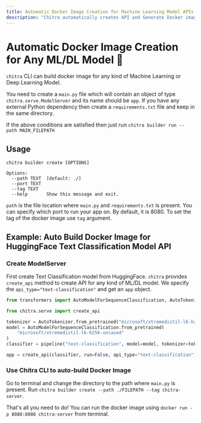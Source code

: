 ```yaml
---
title: Automatic Docker Image Creation for Machine Learning Model APIs
description: "Chitra automatically creates API and Generate Docker image for deployment."
---
```


# Automatic Docker Image Creation for Any ML/DL Model 🐳

`chitra` CLI can build docker image for any kind of Machine Learning or Deep Learning Model.

You need to create a `main.py` file which will contain an object of type `chitra.serve.ModelServer` and
its name should be `app`.
If you have any external Python dependency then create a `requirements.txt` file and keep in the same directory.

If the above conditions are satisfied then just run `chitra builder run --path MAIN_FILEPATH`


## Usage

```
chitra builder create [OPTIONS]

Options:
  --path TEXT  [default: ./]
  --port TEXT
  --tag TEXT
  --help       Show this message and exit.
```

`path` is the file location where `main.py` and `requirements.txt` is present.
You can specify which port to run your app on. By default, it is 8080.
To set the tag of the docker image use `tag` argument.


## Example: Auto Build Docker Image for HuggingFace Text Classification Model API

### Create ModelServer
First create Text Classification model from HuggingFace. `chitra` provides `create_api` method
to create API for any kind of ML/DL model. We specify the `api_type="text-classification"` and
get an `app` object.


```python
from transformers import AutoModelForSequenceClassification, AutoTokenizer, pipeline

from chitra.serve import create_api

tokenizer = AutoTokenizer.from_pretrained("microsoft/xtremedistil-l6-h256-uncased")
model = AutoModelForSequenceClassification.from_pretrained(
    "microsoft/xtremedistil-l6-h256-uncased"
)
classifier = pipeline("text-classification", model=model, tokenizer=tokenizer)

app = create_api(classifier, run=False, api_type="text-classification").app
```

### Use Chitra CLI to auto-build Docker Image
Go to terminal and change the directory to the path where `main.py` is present.
Run `chitra builder create --path ./FILEPATH --tag chitra-server`.

That's all you need to do! You can run the docker image using `docker run -p 8080:8080 chitra-server`
from terminal.
